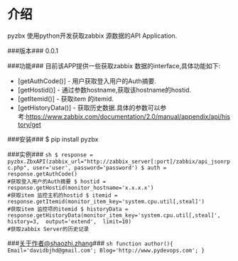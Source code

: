 介绍
=========
pyzbx 使用python开发获取zabbix 源数据的API Application.

###版本###
0.0.1

###功能###
目前该APP提供一些获取zabbix 数据的interface,具体功能如下:
  
* [getAuthCode()] - 用户获取登入用户的Auth摘要.
* [getHostid()] - 通过参数hostname,获取该hostname的hostid.
* [getItemid()] - 获取item 的itemid.
* [getHistoryData()] - 获取历史数据.具体的参数可以参考:https://www.zabbix.com/documentation/2.0/manual/appendix/api/history/get


###安装###
$ pip install pyzbx

###实例###
    ```sh
    $ response = pyzbx.ZbxAPI(zabbix_url="http://zabbix_server[:port]/zabbix/api_jsonrpc.php", user='user', password='password')
    $ auth = response.getAuthCode()                                                                      #获取登入用户的Auth摘要
    $ hostid = response.getHostid(monitor_hostname='x.x.x.x')                                            #获取item 监控主机的hostid
    $ itemid = response.getItemid(monitor_item_key='system.cpu.util[,steal]')                            #获取item 监控项的itemid
    $ historyData = response.getHistoryData(monitor_item_key='system.cpu.util[,steal]', 
                                            history=3, 
                                            output='extend', 
                                            limit=10)                                                    #获取zabbix Server的历史记录
    ```

###关于作者@shaozhi.zhang###
    ```sh
    function author(){
        Email='davidbjhd@gmail.com';
        Blog='http://www.pydevops.com';
    }
    ```
